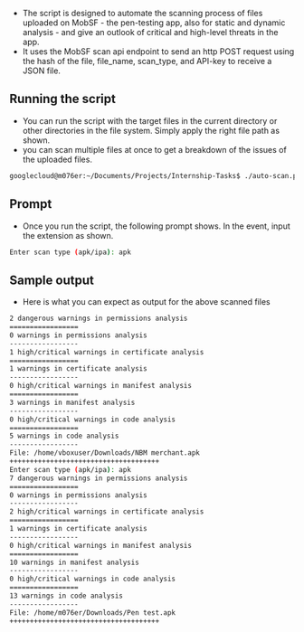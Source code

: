 + The script is designed to automate the scanning process of files uploaded on MobSF - the pen-testing app, also for static and dynamic analysis - and give an outlook of critical and high-level threats in the app.
+ It uses the MobSF scan api endpoint to send an http POST request using the hash of the file, file_name, scan_type, and API-key to receive a JSON file.

Running the script
-----------------
+ You can run the script with the target files in the current directory or other directories in the file system. Simply apply the right file path as shown.
+ you can scan multiple files at once to get a breakdown of the issues of the uploaded files.
```Bash
googlecloud@m076er:~/Documents/Projects/Internship-Tasks$ ./auto-scan.py /home/m076er/Downloads/'Diva Application.apk' /home/m076er/Downloads/'Pen test.apk'
```
Prompt
------
+ Once you run the script, the following prompt shows. In the event, input the extension as shown.
```Bash
Enter scan type (apk/ipa): apk
```
Sample output
-------------
+ Here is what you can expect as output for the above scanned files
```Bash
2 dangerous warnings in permissions analysis
=================
0 warnings in permissions analysis
-----------------
1 high/critical warnings in certificate analysis
=================
1 warnings in certificate analysis
-----------------
0 high/critical warnings in manifest analysis
=================
3 warnings in manifest analysis
-----------------
0 high/critical warnings in code analysis
=================
5 warnings in code analysis
-----------------
File: /home/vboxuser/Downloads/NBM merchant.apk
+++++++++++++++++++++++++++++++++++++
Enter scan type (apk/ipa): apk
7 dangerous warnings in permissions analysis
=================
0 warnings in permissions analysis
-----------------
2 high/critical warnings in certificate analysis
=================
1 warnings in certificate analysis
-----------------
0 high/critical warnings in manifest analysis
=================
10 warnings in manifest analysis
-----------------
0 high/critical warnings in code analysis
=================
13 warnings in code analysis
-----------------
File: /home/m076er/Downloads/Pen test.apk
+++++++++++++++++++++++++++++++++++++

